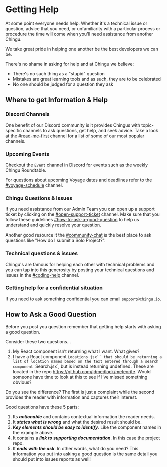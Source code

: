 # Getting Help

At some point everyone needs help. Whether it's a technical issue or question, advice that you need, or unfamiliarity with a particular process or procedure the time will come when you'll need  assistance from another Chingu.

We take great pride in helping one another be the best developers we can be. 

There's no shame in asking for help and at Chingu we believe:

- There's no such thing as a "stupid" question
- Mistakes are great learning tools and as such, they are to be celebrated
- No one should be judged for a question they ask

## Where to get Information & Help

### Discord Channels
    
One benefit of our Discord community is it provides Chingus with 
topic-specific channels to ask questions, get help, and seek advice. Take a 
look at the [#read-me-first](https://discord.com/channels/330284646283608064/768860298965942323) channel for a list of some of our most popular channels.
    
### Upcoming Events
    
Checkout the `Event` channel in Discord for events such as the weekly Chingu Roundtable. 

For questions about upcoming Voyage dates and deadlines refer to the 
[#voyage-schedule](https://discord.com/channels/330284646283608064/913775964138393611) 
channel.
    
### Chingu Questions & Issues
    
If you need assistance from our Admin Team you can open up a support ticket
by clicking on the [#open-support-ticket](https://discord.com/channels/330284646283608064/1105911757177888908) channel. Make sure that you follow these guidelines
[#how-to-ask-a-good-question](https://discord.com/channels/330284646283608064/1105911757177888908) to help us understand and quickly resolve your question.

Another good resource it the [#community-chat](https://discord.com/channels/330284646283608064/578606247448936448) is the best place to ask questions 
like "How do I submit a Solo Project?".
    
### Technical questions & issues
    
Chingu's are famous for helping each other with technical problems and you 
can tap into this generosity by posting your technical questions and issues 
in the [#coding-help](https://discord.com/channels/330284646283608064/1047615334703714394) channel. 

### Getting help for a confidential situation
    
If you need to ask something confidential you can email `support@chingu.io`.
    

## How to Ask a Good Question

Before you post you question remember that getting help starts with asking a good question.

Consider these two questions…

1. My React component isn’t returning what I want. What gives?
2. I have a React component `Locations.jsx`` that should be returning a list of location names based on the text entered through a search component `Search.jsx`, but is instead returning undefined. These are located in the repo https://github.com/jdmedlock/meteorite. Would someone have time to look at this to see if I’ve missed something obvious?

Do you see the difference? The first is just a complaint while the second provides the reader with information and captures their interest.

Good questions have these 5 parts:

1. Its ***actionable*** and contains contextual information the reader needs.
2. It ***states what is wrong*** and what the desired result should be.
3. ***Key elements should be easy to identify***. Like the component names in the example above.
4. It contains a ***link to supporting documentation***. In this case the project repo.
5. It ***ends with the ask***. In other words, what do you need? This information you put into asking a good question is the same detail you should put into issues reports as well!